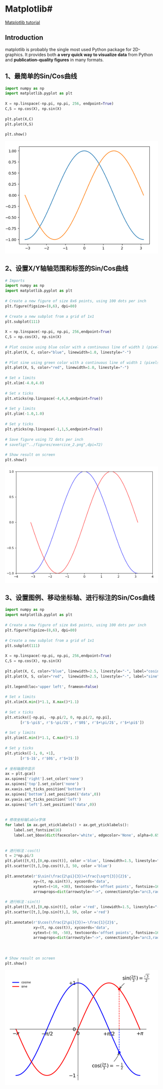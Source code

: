 # Matplotlib#

[Matplotlib tutorial](http://www.labri.fr/perso/nrougier/teaching/matplotlib/matplotlib.html)

## Introduction ##

matplotlib is probably the single most used Python package for 2D-graphics. It provides both **a very quick way to visualize data** from Python and **publication-quality figures** in many formats.

## 1、最简单的Sin/Cos曲线 ##


```python
import numpy as np
import matplotlib.pyplot as plt

X = np.linspace(-np.pi, np.pi, 256, endpoint=True)
C,S = np.cos(X), np.sin(X)

plt.plot(X,C)
plt.plot(X,S)

plt.show()
```

![](images/matplotlib/sin_cos_001.png)

## 2、设置X/Y轴轴范围和标签的Sin/Cos曲线 ##

```python
# Imports
import numpy as np
import matplotlib.pyplot as plt

# Create a new figure of size 8x6 points, using 100 dots per inch
plt.figure(figsize=(8,6), dpi=80)

# Create a new subplot from a grid of 1x1
plt.subplot(111)

X = np.linspace(-np.pi, np.pi, 256,endpoint=True)
C,S = np.cos(X), np.sin(X)

# Plot cosine using blue color with a continuous line of width 1 (pixels)
plt.plot(X, C, color="blue", linewidth=1.0, linestyle="-")

# Plot sine using green color with a continuous line of width 1 (pixels)
plt.plot(X, S, color="red", linewidth=1.0, linestyle="-")

# Set x limits
plt.xlim(-4.0,4.0)

# Set x ticks
plt.xticks(np.linspace(-4,4,9,endpoint=True))

# Set y limits
plt.ylim(-1.0,1.0)

# Set y ticks
plt.yticks(np.linspace(-1,1,5,endpoint=True))

# Save figure using 72 dots per inch
# savefig("../figures/exercice_2.png",dpi=72)

# Show result on screen
plt.show()
```

![](images/matplotlib/sin_cos_002.png)

## 3、设置图例、移动坐标轴、进行标注的Sin/Cos曲线 ##

```python
import numpy as np
import matplotlib.pyplot as plt

# Create a new figure of size 8x6 points, using 100 dots per inch
plt.figure(figsize=(8,6), dpi=80)

# Create a new subplot from a grid of 1x1
plt.subplot(111)

X = np.linspace(-np.pi, np.pi, 256,endpoint=True)
C,S = np.cos(X), np.sin(X)

plt.plot(X, C, color="blue", linewidth=2.5, linestyle="-", label="cosine")
plt.plot(X, S, color="red",  linewidth=2.5, linestyle="-", label="sine")

plt.legend(loc='upper left', frameon=False)

# Set x limits
plt.xlim(X.min()*1.1, X.max()*1.1)

# Set x ticks
plt.xticks([-np.pi, -np.pi/2, 0, np.pi/2, np.pi],
       [r'$-\pi$', r'$-\pi/2$', r'$0$', r'$+\pi/2$', r'$+\pi$'])

# Set y limits
plt.ylim(C.min()*1.1, C.max()*1.1)

# Set y ticks
plt.yticks([-1, 0, +1],
       [r'$-1$', r'$0$', r'$+1$'])

# 坐标轴居中显示
ax = plt.gca()
ax.spines['right'].set_color('none')
ax.spines['top'].set_color('none')
ax.xaxis.set_ticks_position('bottom')
ax.spines['bottom'].set_position(('data',0))
ax.yaxis.set_ticks_position('left')
ax.spines['left'].set_position(('data',0))


# 修改坐标轴lable字体
for label in ax.get_xticklabels() + ax.get_yticklabels():
    label.set_fontsize(16)
    label.set_bbox(dict(facecolor='white', edgecolor='None', alpha=0.65 ))


# 进行标注：cos(t)
t = 2*np.pi/3
plt.plot([t,t],[0,np.cos(t)], color ='blue', linewidth=1.5, linestyle="--")
plt.scatter([t,],[np.cos(t),], 50, color ='blue')

plt.annotate(r'$\sin(\frac{2\pi}{3})=\frac{\sqrt{3}}{2}$',
             xy=(t, np.sin(t)), xycoords='data',
             xytext=(+10, +30), textcoords='offset points', fontsize=16,
             arrowprops=dict(arrowstyle="->", connectionstyle="arc3,rad=.2"))

# 进行标注：sin(t)
plt.plot([t,t],[0,np.sin(t)], color ='red', linewidth=1.5, linestyle="--")
plt.scatter([t,],[np.sin(t),], 50, color ='red')

plt.annotate(r'$\cos(\frac{2\pi}{3})=-\frac{1}{2}$',
             xy=(t, np.cos(t)), xycoords='data',
             xytext=(-90, -50), textcoords='offset points', fontsize=16,
             arrowprops=dict(arrowstyle="->", connectionstyle="arc3,rad=.2"))



# Show result on screen
plt.show()
```
![](images/matplotlib/sin_cos_003.png)

